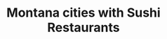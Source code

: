 ---
layout: state
title: Montana cities with Sushi Restaurants
permalink: /montana/
stateAbbr: MT
stateName: Montana
place_type: Sushi Restaurant
---